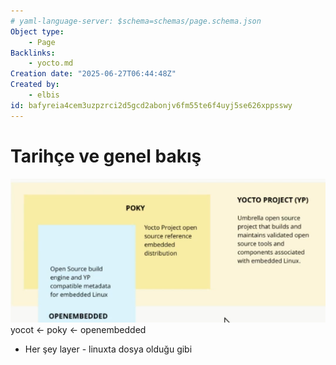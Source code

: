 ```yaml
---
# yaml-language-server: $schema=schemas/page.schema.json
Object type:
    - Page
Backlinks:
    - yocto.md
Creation date: "2025-06-27T06:44:48Z"
Created by:
    - elbis
id: bafyreia4cem3uzpzrci2d5gcd2abonjv6fm55te6f4uyj5se626xppsswy
---
```

# Tarihçe ve genel bakış   
![image](files/image_17.png)    
   yocot ← poky ← openembedded     
- Her şey layer - linuxta dosya olduğu gibi   
